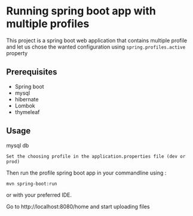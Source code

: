 # Running spring boot app with multiple profiles
This project is a spring boot web application that contains multiple profile and let us chose the wanted configuration using ```spring.profiles.active ```property 

## Prerequisites

- Spring boot
- mysql
- hibernate
- Lombok
- thymeleaf

## Usage

mysql db
```
Set the choosing profile in the application.properties file (dev or prod)
```

Then run the profile spring boot app in your commandline using : 
```
mvn spring-boot:run
```

 or with your preferred IDE. 

Go to http://localhost:8080/home and start uploading files



